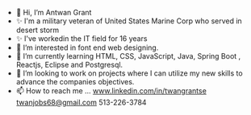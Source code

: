 - 👋 Hi, I’m Antwan Grant
- ✨ I'm a military veteran of United States Marine Corp who served in desert storm
- ✨ I've workedin the IT field for 16 years
- 👀 I’m interested in font end web designing.
- 🌱 I’m currently learning HTML, CSS, JavaScript, Java, Spring Boot , Reactjs, Eclipse and Postgresql.
- 💞️ I’m looking to work on projects where I can utilize my new skills to advance the companies objectives.
- 📫 How to reach me ...
www.linkedin.com/in/twangrantse
twanjobs68@gmail.com
513-226-3784

<!---
twanjobs68/twanjobs68 is a ✨ special ✨ repository because its `README.md` (this file) appears on your GitHub profile.
You can click the Preview link to take a look at your changes.
--->
